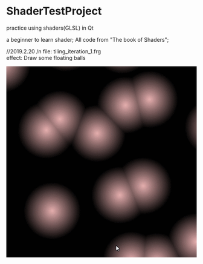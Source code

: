 # ShaderTestProject
practice using shaders(GLSL) in Qt

a beginner to learn shader;
All code from "The book of Shaders";

//2019.2.20 /n
file: tiling_iteration_1.frg   
effect: Draw some floating balls

![image](https://github.com/BruceMann/ShaderTestProject/blob/master/gif/y94QVq7UrU.gif)
